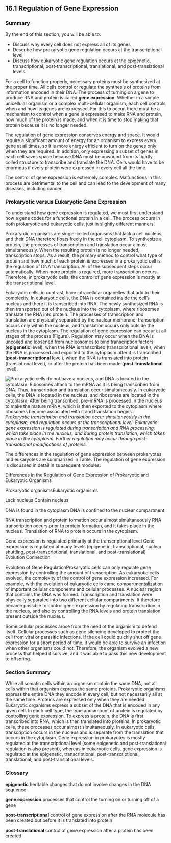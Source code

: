 ##  16.1 Regulation of Gene Expression 

### Summary

By the end of this section, you will be able to: 

  - Discuss why every cell does not express all of its genes
  - Describe how prokaryotic gene regulation occurs at the transcriptional level
  - Discuss how eukaryotic gene regulation occurs at the epigenetic, transcriptional, post-transcriptional, translational, and post-translational levels

For a cell to function properly, necessary proteins must be synthesized at the proper time. All cells control or regulate the synthesis of proteins from information encoded in their DNA. The process of turning on a gene to produce RNA and protein is called **gene expression**. Whether in a simple unicellular organism or a complex multi-cellular organism, each cell controls when and how its genes are expressed. For this to occur, there must be a mechanism to control when a gene is expressed to make RNA and protein, how much of the protein is made, and when it is time to stop making that protein because it is no longer needed.

The regulation of gene expression conserves energy and space. It would require a significant amount of energy for an organism to express every gene at all times, so it is more energy efficient to turn on the genes only when they are required. In addition, only expressing a subset of genes in each cell saves space because DNA must be unwound from its tightly coiled structure to transcribe and translate the DNA. Cells would have to be enormous if every protein were expressed in every cell all the time.

The control of gene expression is extremely complex. Malfunctions in this process are detrimental to the cell and can lead to the development of many diseases, including cancer.

### Prokaryotic versus Eukaryotic Gene Expression

To understand how gene expression is regulated, we must first understand how a gene codes for a functional protein in a cell. The process occurs in both prokaryotic and eukaryotic cells, just in slightly different manners.

Prokaryotic organisms are single-celled organisms that lack a cell nucleus, and their DNA therefore floats freely in the cell cytoplasm. To synthesize a protein, the processes of transcription and translation occur almost simultaneously. When the resulting protein is no longer needed, transcription stops. As a result, the primary method to control what type of protein and how much of each protein is expressed in a prokaryotic cell is the regulation of DNA transcription. All of the subsequent steps occur automatically. When more protein is required, more transcription occurs. Therefore, in prokaryotic cells, the control of gene expression is mostly at the transcriptional level.

Eukaryotic cells, in contrast, have intracellular organelles that add to their complexity. In eukaryotic cells, the DNA is contained inside the cell’s nucleus and there it is transcribed into RNA. The newly synthesized RNA is then transported out of the nucleus into the cytoplasm, where ribosomes translate the RNA into protein. The processes of transcription and translation are physically separated by the nuclear membrane; transcription occurs only within the nucleus, and translation occurs only outside the nucleus in the cytoplasm. The regulation of gene expression can occur at all stages of the process (Figure). Regulation may occur when the DNA is uncoiled and loosened from nucleosomes to bind transcription factors (**epigenetic** level), when the RNA is transcribed (transcriptional level), when the RNA is processed and exported to the cytoplasm after it is transcribed (**post-transcriptional** level), when the RNA is translated into protein (translational level), or after the protein has been made (**post-translational** level).

![Prokaryotic cells do not have a nucleus, and DNA is located in the cytoplasm. Ribosomes attach to the mRNA as it is being transcribed from DNA. Thus, transcription and translation occur simultaneously. In eukaryotic cells, the DNA is located in the nucleus, and ribosomes are located in the cytoplasm. After being transcribed, pre-mRNA is processed in the nucleus to make the mature mRNA, which is then exported to the cytoplasm where ribosomes become associated with it and translation begins.][1] _Prokaryotic transcription and translation occur simultaneously in the cytoplasm, and regulation occurs at the transcriptional level. Eukaryotic gene expression is regulated during transcription and RNA processing, which take place in the nucleus, and during protein translation, which takes place in the cytoplasm. Further regulation may occur through post-translational modifications of proteins._

The differences in the regulation of gene expression between prokaryotes and eukaryotes are summarized in Table. The regulation of gene expression is discussed in detail in subsequent modules.

Differences in the Regulation of Gene Expression of Prokaryotic and Eukaryotic Organisms

Prokaryotic organismsEukaryotic organisms

Lack nucleus
Contain nucleus

DNA is found in the cytoplasm
DNA is confined to the nuclear compartment

RNA transcription and protein formation occur almost simultaneously
RNA transcription occurs prior to protein formation, and it takes place in the nucleus. Translation of RNA to protein occurs in the cytoplasm.

Gene expression is regulated primarily at the transcriptional level
Gene expression is regulated at many levels (epigenetic, transcriptional, nuclear shuttling, post-transcriptional, translational, and post-translational)
Evolution Connection

Evolution of Gene RegulationProkaryotic cells can only regulate gene expression by controlling the amount of transcription. As eukaryotic cells evolved, the complexity of the control of gene expression increased. For example, with the evolution of eukaryotic cells came compartmentalization of important cellular components and cellular processes. A nuclear region that contains the DNA was formed. Transcription and translation were physically separated into two different cellular compartments. It therefore became possible to control gene expression by regulating transcription in the nucleus, and also by controlling the RNA levels and protein translation present outside the nucleus.

Some cellular processes arose from the need of the organism to defend itself. Cellular processes such as gene silencing developed to protect the cell from viral or parasitic infections. If the cell could quickly shut off gene expression for a short period of time, it would be able to survive an infection when other organisms could not. Therefore, the organism evolved a new process that helped it survive, and it was able to pass this new development to offspring.

### Section Summary

While all somatic cells within an organism contain the same DNA, not all cells within that organism express the same proteins. Prokaryotic organisms express the entire DNA they encode in every cell, but not necessarily all at the same time. Proteins are expressed only when they are needed. Eukaryotic organisms express a subset of the DNA that is encoded in any given cell. In each cell type, the type and amount of protein is regulated by controlling gene expression. To express a protein, the DNA is first transcribed into RNA, which is then translated into proteins. In prokaryotic cells, these processes occur almost simultaneously. In eukaryotic cells, transcription occurs in the nucleus and is separate from the translation that occurs in the cytoplasm. Gene expression in prokaryotes is mostly regulated at the transcriptional level (some epigenetic and post-translational regulation is also present), whereas in eukaryotic cells, gene expression is regulated at the epigenetic, transcriptional, post-transcriptional, translational, and post-translational levels.

### Glossary

**epigenetic** heritable changes that do not involve changes in the DNA sequence 

**gene expression** processes that control the turning on or turning off of a gene 

**post-transcriptional** control of gene expression after the RNA molecule has been created but before it is translated into protein 

**post-translational** control of gene expression after a protein has been created 

   [1]: https://cnx.org/resources/0d9811947495ba69dfd93f4c655e0384deb5b73e/Figure_16_01_01.jpg

